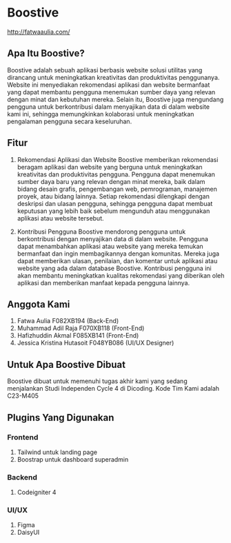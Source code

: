 # Boostive
http://fatwaaulia.com/

## Apa Itu Boostive?

Boostive adalah sebuah aplikasi berbasis website solusi utilitas yang dirancang untuk meningkatkan kreativitas dan produktivitas penggunanya. Website ini menyediakan rekomendasi aplikasi dan website bermanfaat yang dapat membantu pengguna menemukan sumber daya yang relevan dengan minat dan kebutuhan mereka. Selain itu, Boostive juga mengundang pengguna untuk berkontribusi dalam menyajikan data di dalam website kami ini, sehingga memungkinkan kolaborasi untuk meningkatkan pengalaman pengguna secara keseluruhan.

## Fitur

1. Rekomendasi Aplikasi dan Website
Boostive memberikan rekomendasi beragam aplikasi dan website yang berguna untuk meningkatkan kreativitas dan produktivitas pengguna. Pengguna dapat menemukan sumber daya baru yang relevan dengan minat mereka, baik dalam bidang desain grafis, pengembangan web, pemrograman, manajemen proyek, atau bidang lainnya. Setiap rekomendasi dilengkapi dengan deskripsi dan ulasan pengguna, sehingga pengguna dapat membuat keputusan yang lebih baik sebelum mengunduh atau menggunakan aplikasi atau website tersebut.

2. Kontribusi Pengguna
Boostive mendorong pengguna untuk berkontribusi dengan menyajikan data di dalam website. Pengguna dapat menambahkan aplikasi atau website yang mereka temukan bermanfaat dan ingin membagikannya dengan komunitas. Mereka juga dapat memberikan ulasan, penilaian, dan komentar untuk aplikasi atau website yang ada dalam database Boostive. Kontribusi pengguna ini akan membantu meningkatkan kualitas rekomendasi yang diberikan oleh aplikasi dan memberikan manfaat kepada pengguna lainnya.

## Anggota Kami

1. Fatwa Aulia F082XB194 (Back-End)
2. Muhammad Adil Raja F070XB118 (Front-End) 
3. Hafizhuddin Akmal F085XB141 (Front-End)
4. Jessica Kristina Hutasoit F048YB086 (UI/UX Designer)

## Untuk Apa Boostive Dibuat

Boostive dibuat untuk memenuhi tugas akhir kami yang sedang menjalankan Studi Independen Cycle 4 di Dicoding.
Kode Tim Kami adalah C23-M405

## Plugins Yang Digunakan

### Frontend
1. Tailwind untuk landing page
2. Boostrap untuk dashboard superadmin

### Backend
1. Codeigniter 4

### UI/UX
1. Figma
2. DaisyUI
